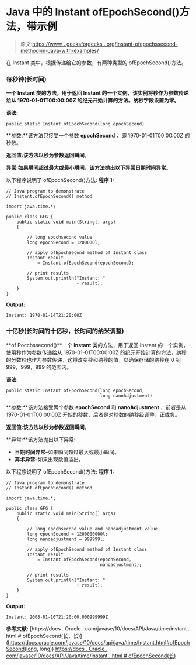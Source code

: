 # Java 中的 Instant ofEpochSecond()方法，带示例

> 原文:[https://www . geeksforgeeks . org/instant-ofepochssecond-method-in-Java-with-examples/](https://www.geeksforgeeks.org/instant-ofepochsecond-method-in-java-with-examples/)

在 Instant 类中，根据传递给它的参数，有两种类型的 ofEpochSecond()方法。

### 每秒钟(长时间)

**一个 **Instant** 类的方法，用于返回 Instant 的一个实例，该实例将秒作为参数传递给从 1970-01-01T00:00:00Z 的纪元开始计算的方法。纳秒字段设置为零。**

**语法:**

```
public static Instant ofEpochSecond(long epochSecond)

```

**参数:**该方法只接受一个参数 **epochSecond** ，即 1970-01-01T00:00:00Z 的秒数。

**返回值:**该方法以秒为参数返回**瞬间**。

**异常:**如果瞬间超过最大或最小瞬间，该方法抛出以下异常**日期时间异常**。

以下程序说明了 ofEpochSecond()方法:
**程序 1:**

```
// Java program to demonstrate
// Instant.ofEpochSecond() method

import java.time.*;

public class GFG {
    public static void main(String[] args)
    {

        // long epochsecond value
        long epochSecond = 1200000l;

        // apply ofEpochSecond method of Instant class
        Instant result
            = Instant.ofEpochSecond(epochSecond);

        // print results
        System.out.println("Instant: "
                           + result);
    }
}
```

**Output:**

```
Instant: 1970-01-14T21:20:00Z

```

### 十亿秒(长时间的十亿秒，长时间的纳米调整)

**of Pocchssecond()**一个 **Instant** 类的方法，用于返回 Instant 的一个实例，使用秒作为参数传递给从 1970-01-01T00:00:00Z 的纪元开始计算的方法，纳秒的分数秒也作为参数传递，这将改变秒和纳秒的值，以确保存储的纳秒在 0 到 999，999，999 的范围内。

**语法:**

```
public static Instant ofEpochSecond(long epochSecond,
                                    long nanoAdjustment)

```

**参数:**该方法接受两个参数 **epochSecond** 和 **nanoAdjustment** ，前者是从 1970-01-01T00:00:00Z 开始的秒数，后者是对秒数的纳秒级调整，正或负。

**返回值:**该方法以秒为参数返回**瞬间**。

**异常:**该方法抛出以下异常:

*   **日期时间异常**–如果瞬间超过最大或最小瞬间。
*   **算术异常**–如果出现数值溢出。

以下程序说明了 ofEpochSecond()方法:
**程序 1:**

```
// Java program to demonstrate
// Instant.ofEpochSecond() method

import java.time.*;

public class GFG {
    public static void main(String[] args)
    {

        // long epochsecond value and nanoadjustment value
        long epochSecond = 1200000000l;
        long nanoadjustment = 999999l;

        // apply ofEpochSecond method of Instant class
        Instant result
            = Instant.ofEpochSecond(epochSecond,
                                    nanoadjustment);

        // print results
        System.out.println("Instant: "
                           + result);
    }
}
```

**Output:**

```
Instant: 2008-01-10T21:20:00.000999999Z

```

**参考文献:**
[https://docs . Oracle . com/javase/10/docs/API/Java/time/instant . html # ofEpochSecond(长，长)](https://docs.oracle.com/javase/10/docs/api/java/time/Instant.html#ofEpochSecond(long, long))
[https://docs . Oracle . com/javase/10/docs/API/Java/time/instant . html # ofEpochSecond(长)](https://docs.oracle.com/javase/10/docs/api/java/time/Instant.html#ofEpochSecond(long))